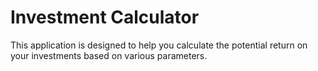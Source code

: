 # Investment Calculator
This application is designed to help you calculate the potential return on your investments based on various parameters.

